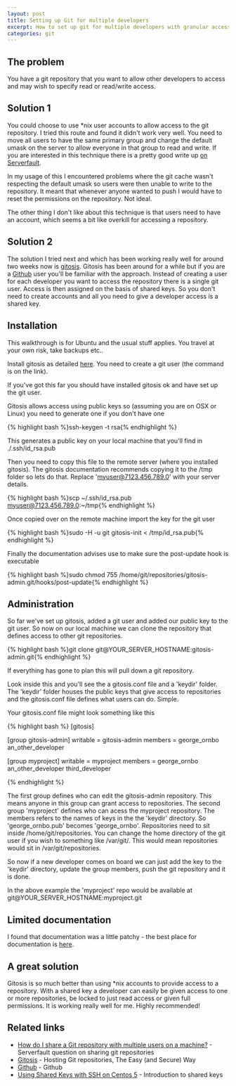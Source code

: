 ```yaml
--- 
layout: post
title: Setting up Git for multiple developers
excerpt: How to set up git for multiple developers with granular access permissions
categories: git
---
```


## The problem

You have a git repository that you want to allow other developers to access and may wish to specify read or read/write access. 

## Solution 1

You could choose to use *nix user accounts to allow access to the git repository. I tried this route and found it didn't work very well. You need to move all users to have the same primary group and change the default umask on the server to allow everyone in that group to read and write. If you are interested in this technique there is a pretty good write up [on Serverfault][1].

In my usage of this I encountered problems where the git cache wasn't respecting the default umask so users were then unable to write to the repository. It meant that whenever anyone wanted to push I would have to reset the permissions on the repository. Not ideal. 

The other thing I don't like about this technique is that users need to have an account, which seems a bit like overkill for accessing a repository.

## Solution 2

The solution I tried next and which has been working really well for around two weeks now is [gitosis][2]. Gitosis has been around for a while but if you are a [Github][3] user you'll be familiar with the approach. Instead of creating a user for each developer you want to access the repository there is a single git user. Access is then assigned on the basis of shared keys. So you don't need to create accounts and all you need to give a developer access is a shared key. 

## Installation

This walkthrough is for Ubuntu and the usual stuff applies. You travel at your own risk, take backups etc..

Install gitosis as detailed [here][2]. You need to create a git user (the command is on the link). 

If you've got this far you should have installed gitosis ok and have set up the git user.

Gitosis allows access using public keys so (assuming you are on OSX or Linux) you need to generate one if you don't have one

{% highlight bash %}ssh-keygen -t rsa{% endhighlight %}

This generates a public key on your local machine that you'll find in ./.ssh/id_rsa.pub

Then you need to copy this file to the remote server (where you installed gitosis). The gitosis documentation recommends copying it to the /tmp folder so lets do that. Replace 'myuser@7123.456.789.0' with your server details. 

{% highlight bash %}scp ~/.ssh/id_rsa.pub myuser@7123.456.789.0:~/tmp{% endhighlight %}

Once copied over on the remote machine import the key for the git user 

{% highlight bash %}sudo -H -u git gitosis-init < /tmp/id_rsa.pub{% endhighlight %}

Finally the documentation advises use to make sure the post-update hook is executable

{% highlight bash %}sudo chmod 755 /home/git/repositories/gitosis-admin.git/hooks/post-update{% endhighlight %}

## Administration

So far we've set up gitosis, added a git user and added our public key to the git user. So now on our local machine we can clone the repository that defines access to other git repositories.

{% highlight bash %}git clone git@YOUR_SERVER_HOSTNAME:gitosis-admin.git{% endhighlight %}

If everything has gone to plan this will pull down a git repository. 

Look inside this and you'll see the a gitosis.conf file and a 'keydir' folder. The 'keydir' folder houses the public keys that give access to repositories and the gitosis.conf file defines what users can do. Simple. 

Your gitosis.conf file might look something like this

{% highlight bash %}
[gitosis]

[group gitosis-admin]
writable = gitosis-admin
members = george_ornbo an_other_developer

[group myproject]
writable = myproject
members = george_ornbo an_other_developer third_developer 

{% endhighlight %}

The first group defines who can edit the gitosis-admin repository. This means anyone in this group can grant access to repositories. The second group 'myproject' defines who can acess the myproject repository. The members refers to the names of keys in the the 'keydir' directory. So 'george\_ornbo.pub' becomes 'george\_ornbo'. Repositories need to sit inside /home/git/repositories. You can change the home directory of the git user if you wish to something like /var/git/. This would mean repositories would sit in /var/git/repositories. 

So now if a new developer comes on board we can just add the key to the 'keydir' directory, update the group members, push the git repository and it is done.

In the above example the 'myproject' repo would be available at git@YOUR\_SERVER\_HOSTNAME:myproject.git

## Limited documentation

I found that documentation was a little patchy - the best place for documentation is [here][2].

## A great solution

Gitosis is so much better than using *nix accounts to provide access to a repository. With a shared key a developer can easily be given access to one or more repositories, be locked to just read access or given full permissions. It is working really well for me. Highly recommended!

## Related links

* [How do I share a Git repository with multiple users on a machine?][1] - Serverfault question on sharing git repositories
* [Gitosis][2] - Hosting Git repositories, The Easy (and Secure) Way
* [Github][3] - Github
* [Using Shared Keys with SSH on Centos 5][4] - Introduction to shared keys

[1]: http://serverfault.com/questions/26954/how-do-i-share-a-git-repository-with-multiple-users-on-a-machine
[2]: http://scie.nti.st/2007/11/14/hosting-git-repositories-the-easy-and-secure-way
[3]: http://github.com/
[4]: http://shapeshed.com/journal/using_shared_keys_with_ssh_on_centos_5/
	
